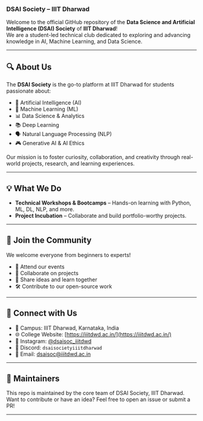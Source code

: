 ### DSAI Society – IIIT Dharwad

Welcome to the official GitHub repository of the **Data Science and Artificial Intelligence (DSAI) Society** of **IIIT Dharwad**!  
We are a student-led technical club dedicated to exploring and advancing knowledge in AI, Machine Learning, and Data Science.

---

## 🔍 About Us

The **DSAI Society** is the go-to platform at IIIT Dharwad for students passionate about:

- 🧠 Artificial Intelligence (AI)
- 🤖 Machine Learning (ML)
- 📊 Data Science & Analytics
- 📚 Deep Learning
- 🗣️ Natural Language Processing (NLP)
- 🎮 Generative AI & AI Ethics

Our mission is to foster curiosity, collaboration, and creativity through real-world projects, research, and learning experiences.

---

## 💡 What We Do

- **Technical Workshops & Bootcamps** – Hands-on learning with Python, ML, DL, NLP, and more.
- **Project Incubation** – Collaborate and build portfolio-worthy projects.

---

## 🙌 Join the Community

We welcome everyone from beginners to experts!

- 📅 Attend our events
- 🤝 Collaborate on projects
- 🧠 Share ideas and learn together
- 🛠️ Contribute to our open-source work

---

## 📌 Connect with Us

- 📍 Campus: IIIT Dharwad, Karnataka, India  
- 🌐 College Website: [https://iiitdwd.ac.in/](https://iiitdwd.ac.in/)  
- 📸 Instagram: [@dsaisoc_iiitdwd](https://www.instagram.com/dsaisoc_iiitdwd/)  
- 💬 Discord: `dsaisocietyiiitdharwad`  
- 📩 Email: [dsaisoc@iiitdwd.ac.in](mailto:dsaisoc@iiitdwd.ac.in)
---

## 👥 Maintainers

This repo is maintained by the core team of DSAI Society, IIIT Dharwad.  
Want to contribute or have an idea? Feel free to open an issue or submit a PR!

---

